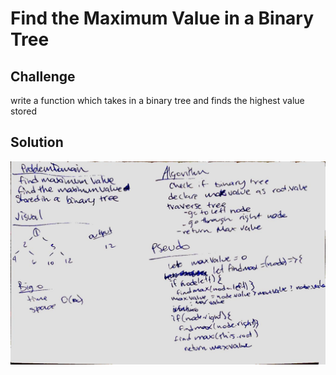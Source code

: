 # Find the Maximum Value in a Binary Tree

## Challenge
write a function which takes in a binary tree and finds the highest value stored

## Solution
![Getting Started](../../assets/findmaxvalue.jpg)